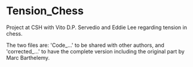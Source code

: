 # Tension_Chess

Project at CSH with Vito D.P. Servedio and Eddie Lee regarding tension in chess.

The two files are: 'Code_...' to be shared with other authors, and 'corrected_...' to have the complete version including the original part by Marc Barthelemy.
